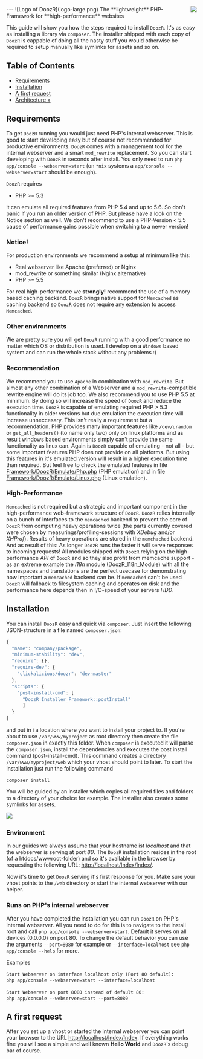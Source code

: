 <img src="https://avatars2.githubusercontent.com/u/514566?v=3&u=4615dfc4970d93dea5d3eaf996b7903ee6e24e20&s=140" align="right" />
---
![Logo of DoozR](logo-large.png)
The **lightweight** PHP-Framework for **high-performance** websites

This guide will show you how the steps required to install `DoozR`. It's as easy as installing a library via `composer`. The installer shipped with each copy of `DoozR` is cappable of doing all the nasty stuff you would otherwise be required to setup manually like symlinks for assets and so on.


## Table of Contents

- [Requirements](#requirements)
- [Installation](#installation)
- [A first request](#a-first-request)
- [Architecture »](../docs/ARCHITECTURE.md)


## Requirements

To get `DoozR` running you would just need PHP's internal webserver. This is good to start developing easy but of course not recommended for productive environments. `DoozR` comes with a management tool for the internal webserver and a smart `mod_rewrite` replacement. So you can start developing with `DoozR` in seconds after install. You only need to run `php app/console --webserver=start` (on `*nix` systems a `app/console --webserver=start` should be enough).  

`DoozR` requires 

 - PHP >= 5.3 

it can emulate all required features from PHP 5.4 and up to 5.6. So don't panic if you run an older version of PHP. But please have a look on the Notice section as well. We don't recommend to use a PHP-Version < 5.5 cause of performance gains possible when switching to a newer version! 


### Notice!

For production environments we recommend a setup at minimum like this:

 - Real webserver like Apache (preferred) or Nginx
 - mod_rewrite or something similar (Nginx alternative)
 - PHP >= 5.5

For real high-performance we **strongly!** recommend the use of a memory based caching backend. `DoozR` brings native support for `Memcached` as caching backend so `DoozR` does not require any extension to access `Memcached`. 


### Other environments

We are pretty sure you will get `DoozR` running with a good performance no matter which OS or distribution is used. I develop on a `Windows` based system and can run the whole stack without any problems :) 


### Recommendation

We recommend you to use `Apache` in combination with `mod_rewrite`. But almost any other combination of a Webserver and a `mod_rewrite`-compatible rewrite engine will do its job too. We also recommend you to use PHP 5.5 at minimum. By doing so will increase the speed of `DoozR` and reduce the execution time. `DoozR` is capable of emulating required PHP > 5.3 functionality in older versions but due emulation the execution time will increase unneccesary. This isn't really a requirement but a recommendation. PHP provides many important features like `/dev/urandom` or `get_all_headers()` (to name only two) only on linux platforms and as result windows based environments simply can't provide the same functionality as linux can. Again is `DoozR` capable of emulating - not all - but some important features PHP does not provide on all platforms. But using this features in it's emulated version will result in a higher execution time than required. But feel free to check the emulated features in file [Framework/DoozR/Emulate/Php.php](https://github.com/clickalicious/DoozR/blob/master/Framework/DoozR/Emulate/Php.php) (PHP emulation) and in file [Framework/DoozR/Emulate/Linux.php](https://github.com/clickalicious/DoozR/blob/master/Framework/DoozR/Emulate/Linux.php) (Linux emulation). 


### High-Performance

`Memcached` is not required but a strategic and important component in the high-performance web-framework structure of `DoozR`. `DoozR` relies internally on a bunch of interfaces to the `memcached` backend to prevent the core of `DoozR` from computing heavy operations twice (the parts currently covered were chosen by measurings/profiling-sessions with *XDebug* and/or *XHProf*). Results of heavy operations are stored in the `memchached` backend. And as result of this: As longer `DoozR` runs the faster it will serve responses to incoming requests! All modules shipped with `DoozR` relying on the high-performance *API* of `DoozR` and so they also profit from memcache support - as an extreme example the *I18n* module (DoozR_I18n_Module) with all the namespaces and translations are the perfect usecase for demonstrating how important a `memcached` backend can be. If `memcached` can't be used `DoozR` will fallback to filesystem caching and operates on disk and the performance here depends then in I/O-speed of your servers *HDD*.


## Installation

You can install `DoozR` easy and quick via `composer`. Just insert the following JSON-structure in a file named  `composer.json`:

```javascript
{
  "name": "company/package",
  "minimum-stability": "dev",
  "require": {},
  "require-dev": {
    "clickalicious/doozr": "dev-master"
  },
  "scripts": {
    "post-install-cmd": [
      "DoozR_Installer_Framework::postInstall"
      ]
  }
}
```

and put in i a location where you want to install your project to. If you're about to use `/var/www/myproject` as root directory then create the file `composer.json` in exactly this folder. When `composer` is executed it will parse the `composer.json`, install the dependencies and executes the post install command (post-install-cmd). This command creates a directory `/var/www/myproject/web` which your vhost should point to later. To start the installation just run the following command

    composer install

You will be guided by an installer which copies all required files and folders to a directory of your choice for example. The installer also creates some symlinks for assets. 

<img src="http://i.imgur.com/gkyNcpn.jpg" />

### Environment

In our guides we always assume that your hostname ist *localhost* and that the webserver is serving at port *80*. The `DoozR` installation resides in the root (of a htdocs/wwwroot-folder) and so it's available in the browser by requesting the following URL: [http://localhost/Index/Index/](http://localhost/Index/Index/).

Now it's time to get `DoozR` serving it's first response for you. Make sure your vhost points to the `/web` directory or start the 
internal webserver with our helper.

### Runs on PHP's internal webserver

After you have completed the installation you can run `DoozR` on PHP's internal webserver. All you need to do for this is to navigate to the install root and call `php app/console --webserver=start`. Default it serves on all devices (0.0.0.0) on port 80. To change the default behavior you can use the arguments `--port=8080` for example or `--interface=localhost` see `php app/console --help` for more.

Examples 

    Start Webserver on interface localhost only (Port 80 default):
    php app/console --webserver=start --interface=localhost

    Start Webserver on port 8080 instead of default 80:
    php app/console --webserver=start --port=8080

## A first request

After you set up a vhost or started the internal webserver you can point your browser to the URL [http://localhost/Index/Index](http://localhost/Index/Index). If everything works fine you will see a simple and well known **Hello World** and `DoozR`'s debug bar of course.
